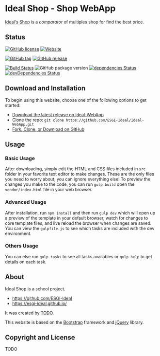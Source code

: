 # Ideal Shop - Shop WebApp

[Ideal's Shop](https://esgi-ideal.github.io/) is a _comparator_ of multiples shop for find the best price.


## Status

[![GitHub license](https://img.shields.io/badge/license-%3F%3F%3F-red.svg)](#)
[![Website](https://img.shields.io/website-up-down-green-red/https/esgi-ideal.github.io.svg?label=our-website&style=flat-square)](https://esgi-ideal.github.io/)

[![GitHub tag](https://img.shields.io/github/tag/ESGI-Ideal/Ideal-WebApp.svg?style=flat-square)](https://github.com/ESGI-Ideal/Ideal-WebApp/tags)
[![GitHub release](https://img.shields.io/github/release/ESGI-Ideal/Ideal-WebApp.svg?style=flat-square)](https://github.com/ESGI-Ideal/Ideal-WebApp/releases)

[![Build Status](https://travis-ci.org/ESGI-Ideal/Ideal-WebApp.svg?branch=master)](https://travis-ci.org/ESGI-Ideal/Ideal-WebApp)
![GitHub package version](https://img.shields.io/github/package-json/v/ESGI-Ideal/Ideal-WebApp.svg?style=flat-square)
[![dependencies Status](https://david-dm.org/ESGI-Ideal/Ideal-WebApp.svg)](https://david-dm.org/ESGI-Ideal/Ideal-WebApp)
[![devDependencies Status](https://david-dm.org/ESGI-Ideal/Ideal-WebApp/dev-status.svg)](https://david-dm.org/ESGI-Ideal/Ideal-WebApp?type=dev)


## Download and Installation

To begin using this website, choose one of the following options to get started:
* [Download the latest release on Ideal-WebApp](https://github.com/ESGI-Ideal/Ideal-WebApp/releases)
* Clone the repo: `git clone https://github.com/ESGI-Ideal/Ideal-WebApp.git`
* [Fork, Clone, or Download on GitHub](https://github.com/ESGI-Ideal/Ideal-WebApp)

## Usage

### Basic Usage
After downloading, simply edit the HTML and CSS files included in `src` folder in your favorite text editor to make changes. These are the only files you need to worry about, you can ignore everything else! To preview the changes you make to the code, you can run `gulp build` open the `vendor/index.html` file in your web browser.

### Advanced Usage
After installation, run `npm install` and then run `gulp dev` which will open up a preview of the template in your default browser, watch for changes to core template files, and live reload the browser when changes are saved. You can view the `gulpfile.js` to see which tasks are included with the dev environment.

### Others Usage
You can else run `gulp tasks` to see all tasks availables or `gulp help` to get details on each task.


## About

Ideal Shop is a school project.

* https://github.com/ESGI-Ideal
* https://esgi-ideal.github.io/

It was created by [TODO](#).

This website is based on the [Bootstrap](http://getbootstrap.com/) framework and [jQuery](https://jquery.com/) library.

## Copyright and License
TODO
